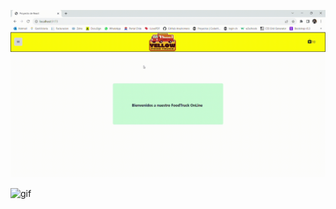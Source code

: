 ![Gif del projecto](./src/assets/gif.gif)

![gif](https://github.com/AnaJromero/PreEntregaReact2-Romero/assets/116034157/e800960a-3152-416a-ac17-0b359dfd589d)
